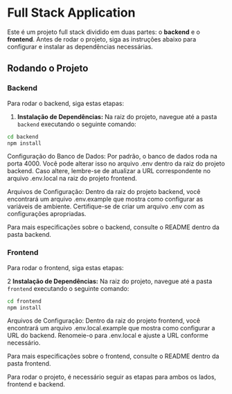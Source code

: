 # Full Stack Application

Este é um projeto full stack dividido em duas partes: o **backend** e o **frontend**. Antes de rodar o projeto, siga as instruções abaixo para configurar e instalar as dependências necessárias.

## Rodando o Projeto

### Backend

Para rodar o backend, siga estas etapas:

1. **Instalação de Dependências:** Na raiz do projeto, navegue até a pasta `backend` executando o seguinte comando:

```bash
cd backend
npm install
```

Configuração do Banco de Dados: Por padrão, o banco de dados roda na porta 4000. Você pode alterar isso no arquivo .env dentro da raiz do projeto backend. Caso altere, lembre-se de atualizar a URL correspondente no arquivo .env.local na raiz do projeto frontend.

Arquivos de Configuração: Dentro da raiz do projeto backend, você encontrará um arquivo .env.example que mostra como configurar as variáveis de ambiente. Certifique-se de criar um arquivo .env com as configurações apropriadas.

Para mais especificações sobre o backend, consulte o README dentro da pasta backend.

### Frontend

Para rodar o frontend, siga estas etapas:

2 **Instalação de Dependências:** Na raiz do projeto, navegue até a pasta `frontend` executando o seguinte comando:

```bash
cd frontend
npm install
```

Arquivos de Configuração: Dentro da raiz do projeto frontend, você encontrará um arquivo .env.local.example que mostra como configurar a URL do backend. Renomeie-o para .env.local e ajuste a URL conforme necessário.

Para mais especificações sobre o frontend, consulte o README dentro da pasta frontend.

Para rodar o projeto, é necessário seguir as etapas para ambos os lados, frontend e backend.
